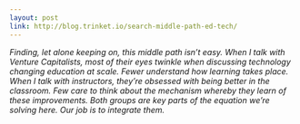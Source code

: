 ```yaml
---
layout: post
link: http://blog.trinket.io/search-middle-path-ed-tech/
---
```


*Finding, let alone keeping on, this middle path isn’t easy. When I talk with Venture Capitalists, most of their eyes twinkle when discussing technology changing education at scale. Fewer understand how learning takes place. When I talk with instructors, they’re obsessed with being better in the classroom. Few care to think about the mechanism whereby they learn of these improvements. Both groups are key parts of the equation we’re solving here. Our job is to integrate them.*